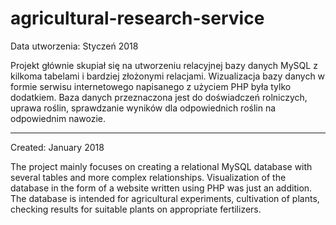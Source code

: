 # agricultural-research-service
Data utworzenia: Styczeń 2018

Projekt głównie skupiał się na utworzeniu relacyjnej bazy danych MySQL z kilkoma tabelami i bardziej złożonymi relacjami.
Wizualizacja bazy danych w formie serwisu internetowego napisanego z użyciem PHP była tylko dodatkiem.
Baza danych przeznaczona jest do doświadczeń rolniczych, uprawa roślin, sprawdzanie wyników dla odpowiednich roślin na odpowiednim nawozie.

-----------------------------------------------------------------------------------------

Created: January 2018

The project mainly focuses on creating a relational MySQL database with several tables and more complex relationships.
Visualization of the database in the form of a website written using PHP was just an addition.
The database is intended for agricultural experiments, cultivation of plants,
checking results for suitable plants on appropriate fertilizers.
